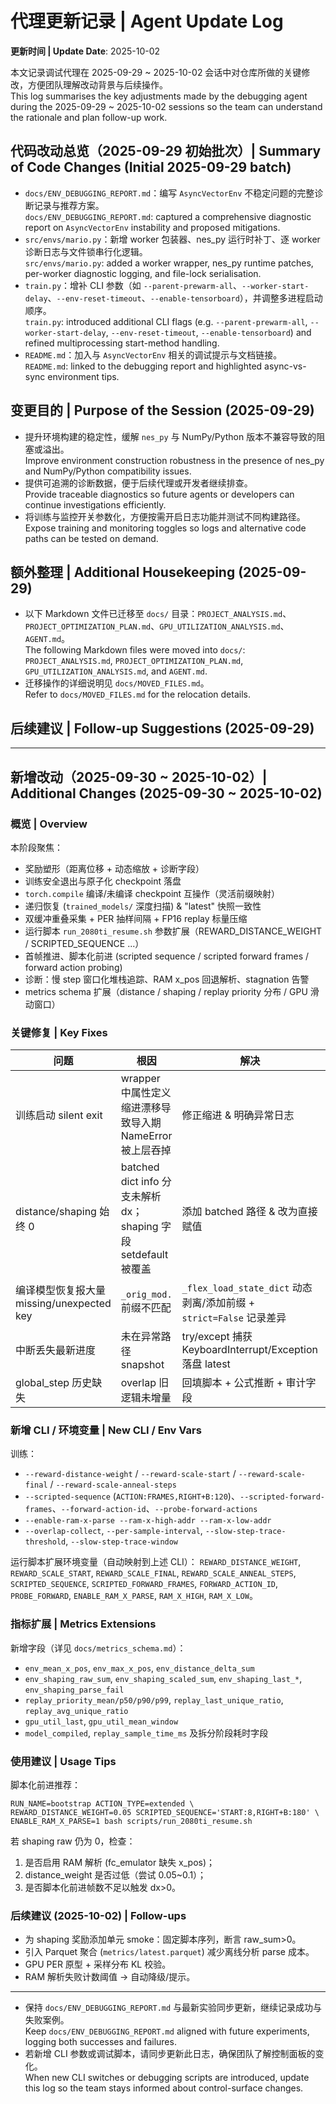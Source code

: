 # 代理更新记录 | Agent Update Log

**更新时间 | Update Date**: 2025-10-02

本文记录调试代理在 2025-09-29 ~ 2025-10-02 会话中对仓库所做的关键修改，方便团队理解改动背景与后续操作。<br>This log summarises the key adjustments made by the debugging agent during the 2025-09-29 ~ 2025-10-02 sessions so the team can understand the rationale and plan follow-up work.

## 代码改动总览（2025-09-29 初始批次）| Summary of Code Changes (Initial 2025-09-29 batch)
- `docs/ENV_DEBUGGING_REPORT.md`：编写 `AsyncVectorEnv` 不稳定问题的完整诊断记录与推荐方案。<br>`docs/ENV_DEBUGGING_REPORT.md`: captured a comprehensive diagnostic report on `AsyncVectorEnv` instability and proposed mitigations.
- `src/envs/mario.py`：新增 worker 包装器、nes_py 运行时补丁、逐 worker 诊断日志与文件锁串行化逻辑。<br>`src/envs/mario.py`: added a worker wrapper, nes_py runtime patches, per-worker diagnostic logging, and file-lock serialisation.
- `train.py`：增补 CLI 参数（如 `--parent-prewarm-all`、`--worker-start-delay`、`--env-reset-timeout`、`--enable-tensorboard`），并调整多进程启动顺序。<br>`train.py`: introduced additional CLI flags (e.g. `--parent-prewarm-all`, `--worker-start-delay`, `--env-reset-timeout`, `--enable-tensorboard`) and refined multiprocessing start-method handling.
- `README.md`：加入与 `AsyncVectorEnv` 相关的调试提示与文档链接。<br>`README.md`: linked to the debugging report and highlighted async-vs-sync environment tips.

## 变更目的 | Purpose of the Session (2025-09-29)
- 提升环境构建的稳定性，缓解 `nes_py` 与 NumPy/Python 版本不兼容导致的阻塞或溢出。<br>Improve environment construction robustness in the presence of nes_py and NumPy/Python compatibility issues.
- 提供可追溯的诊断数据，便于后续代理或开发者继续排查。<br>Provide traceable diagnostics so future agents or developers can continue investigations efficiently.
- 将训练与监控开关参数化，方便按需开启日志功能并测试不同构建路径。<br>Expose training and monitoring toggles so logs and alternative code paths can be tested on demand.

## 额外整理 | Additional Housekeeping (2025-09-29)
- 以下 Markdown 文件已迁移至 `docs/` 目录：`PROJECT_ANALYSIS.md`、`PROJECT_OPTIMIZATION_PLAN.md`、`GPU_UTILIZATION_ANALYSIS.md`、`AGENT.md`。<br>The following Markdown files were moved into `docs/`: `PROJECT_ANALYSIS.md`, `PROJECT_OPTIMIZATION_PLAN.md`, `GPU_UTILIZATION_ANALYSIS.md`, and `AGENT.md`.
- 迁移操作的详细说明见 `docs/MOVED_FILES.md`。<br>Refer to `docs/MOVED_FILES.md` for the relocation details.

## 后续建议 | Follow-up Suggestions (2025-09-29)
---

## 新增改动（2025-09-30 ~ 2025-10-02）| Additional Changes (2025-09-30 ~ 2025-10-02)

### 概览 | Overview
本阶段聚焦：
- 奖励塑形（距离位移 + 动态缩放 + 诊断字段）
- 训练安全退出与原子化 checkpoint 落盘
- `torch.compile` 编译/未编译 checkpoint 互操作（灵活前缀映射）
- 递归恢复 (`trained_models/` 深度扫描) & "latest" 快照一致性
- 双缓冲重叠采集 + PER 抽样间隔 + FP16 replay 标量压缩
- 运行脚本 `run_2080ti_resume.sh` 参数扩展（REWARD_DISTANCE_WEIGHT / SCRIPTED_SEQUENCE ...）
- 首帧推进、脚本化前进 (scripted sequence / scripted forward frames / forward action probing)
- 诊断：慢 step 窗口化堆栈追踪、RAM x_pos 回退解析、stagnation 告警
- metrics schema 扩展（distance / shaping / replay priority 分布 / GPU 滑动窗口）

### 关键修复 | Key Fixes
| 问题 | 根因 | 解决 | 影响 |
|------|------|------|------|
| 训练启动 silent exit | wrapper 中属性定义缩进漂移导致导入期 NameError 被上层吞掉 | 修正缩进 & 明确异常日志 | 恢复训练可见性 |
| distance/shaping 始终 0 | batched dict info 分支未解析 dx；shaping 字段 setdefault 被覆盖 | 添加 batched 路径 & 改为直接赋值 | 产生非零 env_distance_delta_sum |
| 编译模型恢复报大量 missing/unexpected key | `_orig_mod.` 前缀不匹配 | `_flex_load_state_dict` 动态剥离/添加前缀 + `strict=False` 记录差异 | 无需强制统一保存格式 |
| 中断丢失最新进度 | 未在异常路径 snapshot | try/except 捕获 KeyboardInterrupt/Exception 落盘 latest | 提升鲁棒性 |
| global_step 历史缺失 | overlap 旧逻辑未增量 | 回填脚本 + 公式推断 + 审计字段 | 统计对齐 |

### 新增 CLI / 环境变量 | New CLI / Env Vars
训练：
- `--reward-distance-weight` / `--reward-scale-start` / `--reward-scale-final` / `--reward-scale-anneal-steps`
- `--scripted-sequence` (`ACTION:FRAMES,RIGHT+B:120`)、`--scripted-forward-frames`、`--forward-action-id`、`--probe-forward-actions`
- `--enable-ram-x-parse --ram-x-high-addr --ram-x-low-addr`
- `--overlap-collect`, `--per-sample-interval`, `--slow-step-trace-threshold`, `--slow-step-trace-window`

运行脚本扩展环境变量（自动映射到上述 CLI）：
`REWARD_DISTANCE_WEIGHT`, `REWARD_SCALE_START`, `REWARD_SCALE_FINAL`, `REWARD_SCALE_ANNEAL_STEPS`, `SCRIPTED_SEQUENCE`, `SCRIPTED_FORWARD_FRAMES`, `FORWARD_ACTION_ID`, `PROBE_FORWARD`, `ENABLE_RAM_X_PARSE`, `RAM_X_HIGH`, `RAM_X_LOW`。

### 指标扩展 | Metrics Extensions
新增字段（详见 `docs/metrics_schema.md`）：
- `env_mean_x_pos`, `env_max_x_pos`, `env_distance_delta_sum`
- `env_shaping_raw_sum`, `env_shaping_scaled_sum`, `env_shaping_last_*`, `env_shaping_parse_fail`
- `replay_priority_mean/p50/p90/p99`, `replay_last_unique_ratio`, `replay_avg_unique_ratio`
- `gpu_util_last`, `gpu_util_mean_window`
- `model_compiled`, `replay_sample_time_ms` 及拆分阶段耗时字段

### 使用建议 | Usage Tips
脚本化前进推荐：
```
RUN_NAME=bootstrap ACTION_TYPE=extended \
REWARD_DISTANCE_WEIGHT=0.05 SCRIPTED_SEQUENCE='START:8,RIGHT+B:180' \
ENABLE_RAM_X_PARSE=1 bash scripts/run_2080ti_resume.sh
```
若 shaping raw 仍为 0，检查：
1. 是否启用 RAM 解析 (fc_emulator 缺失 x_pos)；
2. distance_weight 是否过低（尝试 0.05~0.1）；
3. 是否脚本化前进帧数不足以触发 dx>0。

### 后续建议 (2025-10-02) | Follow-ups
- 为 shaping 奖励添加单元 smoke：固定脚本序列，断言 raw_sum>0。
- 引入 Parquet 聚合 (`metrics/latest.parquet`) 减少离线分析 parse 成本。
- GPU PER 原型 + 采样分布 KL 校验。
- RAM 解析失败计数阈值 → 自动降级/提示。

---
- 保持 `docs/ENV_DEBUGGING_REPORT.md` 与最新实验同步更新，继续记录成功与失败案例。<br>Keep `docs/ENV_DEBUGGING_REPORT.md` aligned with future experiments, logging both successes and failures.
- 若新增 CLI 参数或调试脚本，请同步更新此日志，确保团队了解控制面板的变化。<br>When new CLI switches or debugging scripts are introduced, update this log so the team stays informed about control-surface changes.
